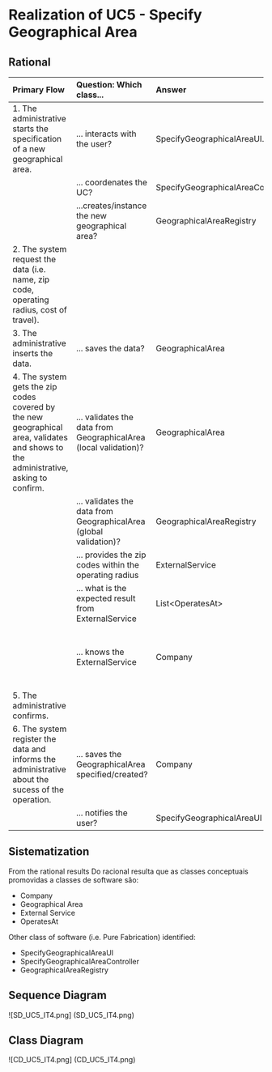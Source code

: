 # Realization of UC5 - Specify Geographical Area

## Rational

| Primary Flow                                                                                       | Question: Which class...                                      | Answer                                       | Justification                                                                                                         |
|:-------------------------------------------------------------------------------------------------------|:------------------------------------------------------------|:-----------------------------------------------|:---------------------------------------------------------------------------------------------------------------------|
| 1. The administrative starts the specification of a new geographical area. | ... interacts with the user? | SpecifyGeographicalAreaUI.                          | Pure Fabrication. |
|| ... coordenates the UC?                                                                              | SpecifyGeographicalAreaController                               | Controller.                                    |                                                                                                                      |
|| ...creates/instance the new geographical area?          | GeographicalAreaRegistry                                               | Creator (Rule 1) + HC + LC : Company delegates in GeographicalAreaRegistry.                             |                                                                                                                      |
| 2. The system request the data (i.e. name, zip code, operating radius, cost of travel).  |                  |                                                |                                                                                                                      |
| 3. The administrative inserts the data.   | ... saves the data?                    |GeographicalArea                               | Information Expert (IE) - instance created on step 1                                                                                              |
| 4. The system gets the zip codes covered by the new geographical area, validates and shows to the administrative, asking to confirm.                                                              | ... validates the data from GeographicalArea (local validation)? | GeographicalArea                                     | IE: GeographicalArea has its own data.                                                                                                                   |
|| ... validates the data from GeographicalArea (global validation)?                                           | GeographicalAreaRegistry                                               | IE: GeographicalAreaRegistry contains GeographicalArea |                                                                                                                      |
||... provides the zip codes within the operating radius |ExternalService|IE: In DM ExternalService provides that data. |
||... what is the expected result from ExternalService|List\<OperatesAt>|IE: In DM ExternalService informs several "OperatesAt". |
||... knows the ExternalService|Company|IE: no MD Empresa define ServicoExterno. Protected Variation on ExternalService since the system must support several external services.|
| 5. The administrative confirms.                                                                     |                                                             |                                                |                                                                                                                      |
| 6.	The system register the data and informs the administrative about the sucess of the operation.                           | ... saves the GeographicalArea specified/created?                            | Company                                 | IE. In DM, the Company operates in differents geographical areas.                                                                |
|| ... notifies the user?                                                                                   | SpecifyGeographicalAreaUI                                        |                                                |                                                                                                                      |

## Sistematization ##

From the rational results
 Do racional resulta que as classes conceptuais promovidas a classes de software são:

 * Company
 * Geographical Area
 * External Service
 * OperatesAt

Other class of software (i.e. Pure Fabrication) identified:

 * SpecifyGeographicalAreaUI
 * SpecifyGeographicalAreaController
 * GeographicalAreaRegistry


##	Sequence Diagram
![SD_UC5_IT4.png] (SD_UC5_IT4.png)


##	Class Diagram
![CD_UC5_IT4.png] (CD_UC5_IT4.png)